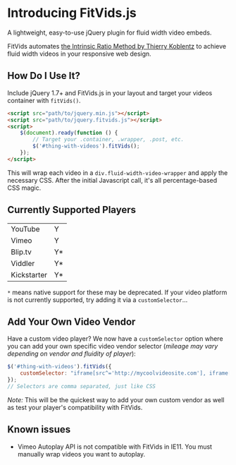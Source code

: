 # Introducing FitVids.js

A lightweight, easy-to-use jQuery plugin for fluid width video embeds.

FitVids automates [the Intrinsic Ratio Method by Thierry Koblentz](http://www.alistapart.com/articles/creating-intrinsic-ratios-for-video/) to achieve fluid width videos in your responsive web design.

## How Do I Use It?

Include jQuery 1.7+ and FitVids.js in your layout and target your videos container with `fitVids()`.

```html
<script src="path/to/jquery.min.js"></script>
<script src="path/to/jquery.fitvids.js"></script>
<script>
	$(document).ready(function () {
		// Target your .container, .wrapper, .post, etc.
		$('#thing-with-videos').fitVids();
	});
</script>
```

This will wrap each video in a `div.fluid-width-video-wrapper` and apply the necessary CSS. After the initial Javascript call, it's all percentage-based CSS magic.

## Currently Supported Players

<table>
<tr><td>YouTube</td><td>Y</td></tr>
<tr><td>Vimeo</td><td>Y</td></tr>
<tr><td>Blip.tv</td><td>Y*</td></tr>
<tr><td>Viddler</td><td>Y*</td></tr>
<tr><td>Kickstarter</td><td> Y*</td></tr>
</table>

`*` means native support for these may be deprecated. If your video platform is not currently supported, try adding it via a `customSelector`...

## Add Your Own Video Vendor

Have a custom video player? We now have a `customSelector` option where you can add your own specific video vendor selector (_mileage may vary depending on vendor and fluidity of player_):

```javascript
$('#thing-with-videos').fitVids({
	customSelector: "iframe[src^='http://mycoolvideosite.com'], iframe[src^='http://myviiids.com']",
});
// Selectors are comma separated, just like CSS
```

_Note:_ This will be the quickest way to add your own custom vendor as well as test your player's compatibility with FitVids.

## Known issues

- Vimeo Autoplay API is not compatible with FitVids in IE11. You must manually wrap videos you want to autoplay.
